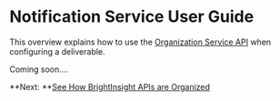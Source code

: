 # Notification Service User Guide

This overview explains how to use the [Organization Service API](reference/NotificationServiceAPI.yml) when configuring a deliverable. 

Coming soon....

**Next: **[See How BrightInsight APIs are Organized](../docs/HowBrightInsightAPIsareOrganized.md)